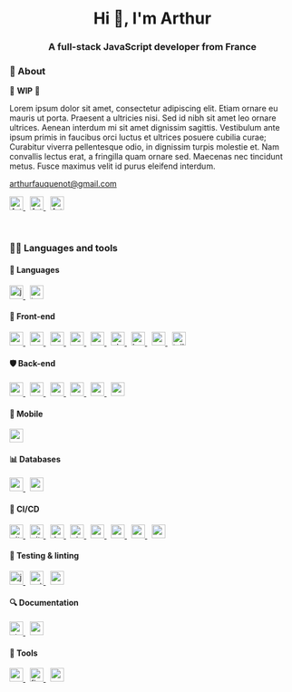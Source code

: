 <h1 align="center">Hi 👋, I'm Arthur</h1>
<h3 align="center">A full-stack JavaScript developer from France</h3>

<h3>💬 About</h3>

🚧 **WIP** 🚧

Lorem ipsum dolor sit amet, consectetur adipiscing elit. Etiam ornare eu mauris ut porta. Praesent a ultricies nisi. Sed id nibh sit amet leo ornare ultrices. Aenean interdum mi sit amet dignissim sagittis. Vestibulum ante ipsum primis in faucibus orci luctus et ultrices posuere cubilia curae; Curabitur viverra pellentesque odio, in dignissim turpis molestie et. Nam convallis lectus erat, a fringilla quam ornare sed. Maecenas nec tincidunt metus. Fusce maximus velit id purus eleifend interdum.

<a href="mailto:arthurfauquenot@gmail.com">arthurfauquenot@gmail.com</a>
<p>
  <a href="https://www.linkedin.com/in/arthurfauq/" target="blank" rel="noreferrer" title="Angular">
    <img alt="Arthur's LinkedIn profile" height="24" src="https://user-images.githubusercontent.com/17045144/156400575-bf9004b3-2336-40b4-8655-a48c7dc79b71.svg" />
  </a>
  &nbsp;
  <a href="https://www.malt.fr/profile/arthurfauq" target="blank" rel="noreferrer" title="Angular">
    <img alt="Arthur's Malt profile" height="24" src="https://user-images.githubusercontent.com/17045144/156402857-2e4c2806-3ac5-4879-b073-e38a555b58d1.png" />
  </a>
  &nbsp;
  <a href="https://open.spotify.com/user/117752901?si=bd405ed650044ad6" target="blank" rel="noreferrer" title="Angular">
    <img alt="Arthur's Spotify profile" height="24" src="https://user-images.githubusercontent.com/17045144/156401177-e73e0b69-6d4d-42d7-887e-1d378bc92332.svg" />
  </a>
</p>

</br>

<h3 align="left">👨‍💻 Languages and tools</h3>

<h4 align="left">📝 Languages</h4>
<a href="https://developer.mozilla.org/fr/docs/Web/JavaScript" target="blank" rel="noreferrer" title="JavaScript">
  <img alt="javascript" src="https://user-images.githubusercontent.com/17045144/213675275-239ade3e-2c68-456a-8b52-6a93214efa90.svg" height="24" width="24" />
</a>
&nbsp;
<a href="https://www.typescriptlang.org/" target="blank" rel="noreferrer" title="TypeScript">
  <img alt="typescript" src="https://user-images.githubusercontent.com/17045144/213675316-ce12ae7e-2e54-4dbc-ba9f-e2599a9ef769.svg" height="24" width="24" />
</a>

<h4 align="left">👀 Front-end</h4>
<a href="https://reactjs.org/" target="blank" rel="noreferrer" title="React">
  <img alt="react" src="https://user-images.githubusercontent.com/17045144/213679423-144db434-1243-43c8-944a-60315a7c035e.svg" height="24" width="24" />
</a>
&nbsp;
<a href="https://nextjs.org/" target="blank" rel="noreferrer" title="Next.js">
  <img alt="nextjs" src="https://user-images.githubusercontent.com/17045144/213679818-2f980492-184e-430d-8066-3af42e960ee5.svg" height="24" width="24" />
</a>
&nbsp;
<a href="https://angular.io/" target="blank" rel="noreferrer" title="Angular">
  <img alt="angular" src="https://user-images.githubusercontent.com/17045144/213673021-1ae7b75e-44bb-4907-8edd-737323916e09.svg" height="24" width="24" />
</a>
&nbsp;
<a href="https://redux.js.org/" target="blank" rel="noreferrer" title="Redux">
  <img alt="redux" src="https://user-images.githubusercontent.com/17045144/213676203-e289f1dc-8462-415f-b4e1-c4b5bae36296.svg" height="24" width="24" />
</a>
&nbsp;
<a href="https://mui.com/" target="blank" rel="noreferrer" title="Material UI">
  <img alt="material-ui" src="https://user-images.githubusercontent.com/17045144/213676108-1d2e8a33-cf9b-4fd7-82ab-8b8947206f2d.svg" height="24" width="24" />
</a>
&nbsp;
<a href="https://chakra-ui.com/" target="blank" rel="noreferrer" title="Chakra UI">
  <img alt="chakra-ui" src="https://user-images.githubusercontent.com/17045144/213676107-187e800e-1d26-4545-bf7d-2c5d729c1f7e.png" height="24" width="24" />
</a>
&nbsp;
<a href="https://getbootstrap.com/" target="blank" rel="noreferrer" title="Bootstrap">
  <img alt="bootstrap" src="https://user-images.githubusercontent.com/17045144/213676106-4b2029a7-82be-497a-b38c-2998bda82362.svg" height="24" width="24" />
</a>
&nbsp;
<a href="https://sass-lang.com/" target="blank" rel="noreferrer" title="SASS">
  <img alt="sass" src="https://user-images.githubusercontent.com/17045144/213676220-f0b7608f-2236-4973-9ca3-391dc1339567.svg" height="24" width="24" />
</a>
&nbsp;
<a href="https://tailwindcss.com/" target="blank" rel="noreferrer" title="Tailwind CSS">
  <img alt="tailwind" src="https://user-images.githubusercontent.com/17045144/213676421-351d862a-766d-4c16-84d2-f85d02f26f9e.svg" height="24" width="24" />
</a>

<h4 align="left">🛡️ Back-end</h4>
<a href="https://nodejs.org/" target="blank" rel="noreferrer" title="Node.js">
  <img alt="nodejs" src="https://user-images.githubusercontent.com/17045144/213674756-8a16c33f-c467-4930-a3b9-f88d62f9b504.svg" height="24" width="24" />
</a>
&nbsp;
<a href="https://expressjs.com/" target="blank" rel="noreferrer" title="Express">
  <img alt="express" src="https://user-images.githubusercontent.com/17045144/213673149-dfc38cb7-46aa-423c-a2dd-8732731d7d73.svg" height="24" width="24" />
</a>
&nbsp;
<a href="https://nestjs.com/" target="blank" rel="noreferrer" title="NestJS">
  <img alt="nestjs" src="https://user-images.githubusercontent.com/17045144/213673171-ac15e19e-9b81-4c05-ae16-c2c7f5c08f0b.svg" height="24" width="24" />
</a>
&nbsp;
<a href="https://sequelize.org/" target="blank" rel="noreferrer" title="Sequelize">
  <img alt="sequelize" src="https://user-images.githubusercontent.com/17045144/213676521-f7fed70e-4295-43ac-930a-e930c42b32e8.svg" height="24" width="24" />
</a>
&nbsp;
<a href="https://graphql.org/" target="blank" rel="noreferrer" title="GraphQL">
  <img alt="graphql" src="https://user-images.githubusercontent.com/17045144/213676886-13f39374-d6da-41f8-9f8b-04231735ae4f.svg" height="24" width="24" />
</a>
&nbsp;
<a href="https://socket.io/" target="blank" rel="noreferrer" title="Socket.IO">
  <img alt="socket-io" src="https://user-images.githubusercontent.com/17045144/213677600-7eb3cdc8-9332-4c5c-9ca0-355542c6575b.svg" height="24" width="24" />
</a>

<h4 align="left">📱 Mobile</h4>
<a href="https://reactnative.dev/" target="blank" rel="noreferrer" title="React Native">
  <img alt="react-native" src="https://user-images.githubusercontent.com/17045144/213677479-2fec4c34-ebaa-47d9-94e6-1c399f6a1820.svg" height="24" width="24" />
</a>

<h4 align="left">📊 Databases</h4>
<a href="https://www.mysql.com/" target="blank" rel="noreferrer" title="MySQL">
  <img alt="mysql" src="https://user-images.githubusercontent.com/17045144/213674120-bffd6681-5461-4d90-900f-b632892bc79d.svg" height="24" width="24" />
</a>
&nbsp;
<a href="https://www.postgresql.org/" target="blank" rel="noreferrer" title="PostgreSQL">
  <img alt="postgresql" src="https://user-images.githubusercontent.com/17045144/213674129-79bcf829-ec4c-4497-ba69-22fa8051e31f.svg" height="24" width="24" />
</a>

<h4 align="left">🚀 CI/CD</h4>
<a href="https://git-scm.com/" target="blank" rel="noreferrer" title="Git">
  <img alt="git" src="https://user-images.githubusercontent.com/17045144/213674244-bea4d22b-8b86-4a44-bfc6-108a9465b982.svg" height="24" width="24" />
</a>
&nbsp;
<a href="https://github.com/" target="blank" rel="noreferrer" title="Github">
  <img alt="github" src="https://user-images.githubusercontent.com/17045144/213675102-103b6727-c42e-4667-9c98-7e9c08ccf55e.svg" height="24" width="24" />
</a>
&nbsp;
<a href="https://www.docker.com/" target="blank" rel="noreferrer" title="Docker">
  <img alt="docker" src="https://user-images.githubusercontent.com/17045144/213674645-727f0e0b-11e4-4d47-b896-e4dd80b21254.svg" height="24" width="24" />
</a>
&nbsp;
<a href="https://circleci.com/" target="blank" rel="noreferrer" title="CircleCI">
  <img alt="circleci" src="https://user-images.githubusercontent.com/17045144/213675027-58f03a9f-8b49-4980-8eee-520f8169e6ca.svg" height="24" width="24" />
</a>
&nbsp;
<a href="https://aws.amazon.com/s3/" target="blank" rel="noreferrer" title="AWS S3">
  <img alt="aws-s3" src="https://user-images.githubusercontent.com/17045144/213675753-6b2f782d-3b41-4427-81a0-e473601fd0de.svg" height="24" width="24" />
</a>
&nbsp;
<a href="https://aws.amazon.com/cloudfront/" target="blank" rel="noreferrer" title="AWS Cloudfront">
  <img alt="aws-cloudfront" src="https://user-images.githubusercontent.com/17045144/213675749-5d484d6d-3899-4ec6-a5ea-27d64b9fb716.svg" height="24" width="24" />
</a>
&nbsp;
<a href="https://aws.amazon.com/lambda/" target="blank" rel="noreferrer" title="AWS Lambda">
  <img alt="aws-lambda" src="https://user-images.githubusercontent.com/17045144/213675752-06e9054b-202d-41f2-bcc2-da9c7a9de030.svg" height="24" width="24" />
</a>
&nbsp;
<a href="https://sentry.io/" target="blank" rel="noreferrer" title="Sentry">
  <img alt="sentry" src="https://user-images.githubusercontent.com/17045144/213675564-e53b9e38-f6be-4c79-aa63-0d04428aaee1.svg" height="24" width="24" />
</a>

<h4 align="left">🧪 Testing & linting</h4>
<a href="https://jestjs.io/" target="blank" rel="noreferrer" title="Jest">
  <img alt="jest" src="https://user-images.githubusercontent.com/17045144/213674922-de98ba8a-85f7-4a48-87e3-2b6b1c216ba6.svg" height="24" width="24" />
</a>
&nbsp;
<a href="https://eslint.org/" target="blank" rel="noreferrer" title="ESLint">
  <img alt="eslint" src="https://user-images.githubusercontent.com/17045144/213676677-9b244d76-6ded-4166-9939-c849c3e67ef7.svg" height="24" width="24" />
</a>
&nbsp;
<a href="https://prettier.io/" target="blank" rel="noreferrer" title="Prettier">
  <img alt="prettier" src="https://user-images.githubusercontent.com/17045144/213676680-b765efda-aeae-4370-b2c7-3fba1d744631.svg" height="24" width="24" />
</a>

<h4 align="left">🔍 Documentation</h4>
<a href="https://storybook.js.org/" target="blank" rel="noreferrer" title="Storybook">
  <img alt="storybook" src="https://user-images.githubusercontent.com/17045144/213680387-9b133c2b-77ed-48ba-97f0-275dae1b4a1a.svg" height="24" width="24" />
</a>
&nbsp;
<a href="https://swagger.io/" target="blank" rel="noreferrer" title="Swagger">
  <img alt="swagger" src="https://user-images.githubusercontent.com/17045144/213680519-fa1e706f-c832-4159-8d17-a6a8c1b70056.svg" height="24" width="24" />
</a>

<h4 align="left">🔧 Tools</h4>
<a href="https://www.postman.com/" target="blank" rel="noreferrer" title="Postman">
  <img alt="postman" src="https://user-images.githubusercontent.com/17045144/213674287-4f877fed-fa95-4e43-9c6e-89a81db9a200.svg" height="24" width="24" />
</a>
&nbsp;
<a href="https://www.figma.com/" target="blank" rel="noreferrer" title="Figma">
  <img alt="figma" src="https://user-images.githubusercontent.com/17045144/213674333-13d1c59b-0f1c-4472-9d34-eeb6fda35f91.png" height="24" width="24" />
</a>
&nbsp;
<a href="https://www.notion.so/" target="blank" rel="noreferrer" title="Notion">
  <img alt="notion" src="https://user-images.githubusercontent.com/17045144/213677425-3eba80ec-bbb2-4cba-bf6d-7497781d3e96.svg" height="24" width="24" />
</a>

<!-- <p><img align="left" src="https://github-readme-stats.vercel.app/api/top-langs?username=arthurfauq&show_icons=true&locale=en&layout=compact" alt="arthurfauq" /></p>
<p>&nbsp;<img align="center" src="https://github-readme-stats.vercel.app/api?username=arthurfauq&show_icons=true&locale=en" alt="arthurfauq" /></p>
<p><img align="center" src="https://github-readme-streak-stats.herokuapp.com/?user=arthurfauq&" alt="arthurfauq" /></p>-->
